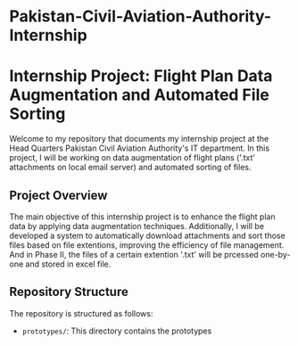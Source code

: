 # Pakistan-Civil-Aviation-Authority-Internship

# Internship Project: Flight Plan Data Augmentation and Automated File Sorting

Welcome to my repository that documents my internship project at the Head Quarters Pakistan Civil Aviation Authority's IT department. In this project, I will be working on data augmentation of flight plans ('.txt' attachments on local email server) and automated sorting of files.

## Project Overview

The main objective of this internship project is to enhance the flight plan data by applying data augmentation techniques. Additionally, I will be developed a system to automatically download attachments and sort those files based on file extentions, improving the efficiency of file management. And in Phase II, the files of a certain extention '.txt' will be prcessed one-by-one and stored in excel file.

## Repository Structure

The repository is structured as follows:

- `prototypes/`: This directory contains the prototypes
